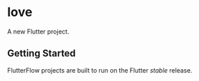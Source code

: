 # love

A new Flutter project.

## Getting Started

FlutterFlow projects are built to run on the Flutter _stable_ release.
